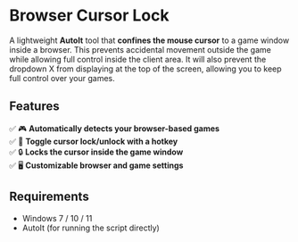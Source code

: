 # Browser Cursor Lock

A lightweight **AutoIt** tool that **confines the mouse cursor** to a game window inside a browser. This prevents accidental movement outside the game while allowing full control inside the client area. It will also prevent the dropdown X from displaying at the top of the screen, allowing you to keep full control over your games.

## Features  
✅ 🎮 **Automatically detects your browser-based games**   
✅ 🔄 **Toggle cursor lock/unlock with a hotkey**   
✅ 🔒 **Locks the cursor inside the game window**   
✅ 🖥️ **Customizable browser and game settings**   

## Requirements
- Windows 7 / 10 / 11
- AutoIt (for running the script directly)
